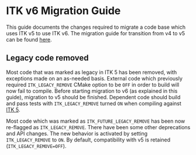 ITK v6 Migration Guide
======================

This guide documents the changes required to migrate a code base
which uses ITK v5 to use ITK v6. The migration guide for transition
from v4 to v5 can be found [here](./itk_5_migration_guide.md).

Legacy code removed
-------------------

Most code that was marked as legacy in ITK 5 has been removed, with exceptions
made on an as-needed basis. External code which previously required
`ITK_LEGACY_REMOVE` CMake option to be `OFF` in order to build will now fail
to compile. Before starting migration to v6 (as explained in this guide),
migration to v5 should be finished. Dependent code should build and pass tests
with `ITK_LEGACY_REMOVE` turned `ON` when compiling against
[ITK 5](https://github.com/InsightSoftwareConsortium/ITK/releases/tag/v5.4.0).

Most code which was marked as `ITK_FUTURE_LEGACY_REMOVE` has been now
re-flagged as `ITK_LEGACY_REMOVE`. There have been some other
deprecations and API changes. The new behavior is activated by setting
`ITK_LEGACY_REMOVE` to `ON`. By default, compatibility with v5 is retained
(`ITK_LEGACY_REMOVE=OFF`).
